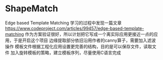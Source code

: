 # ShapeMatch
Edge based Template Matching
学习的过程中发现一篇文章 https://www.codeproject.com/articles/99457/edge-based-template-matching
作为方案验证很好，所以计划把它写成一个离实际应用更接近一点的应用，于是开启这个项目
边缘提取部分依旧沿用作者的canny算子，需要加入滤波操作
模板文件根据工程化应用设置更完善的结构，目的是可以保存文件，读取文件
加入旋转模板的策略，建立模板序列，尽量使用C语言完成
